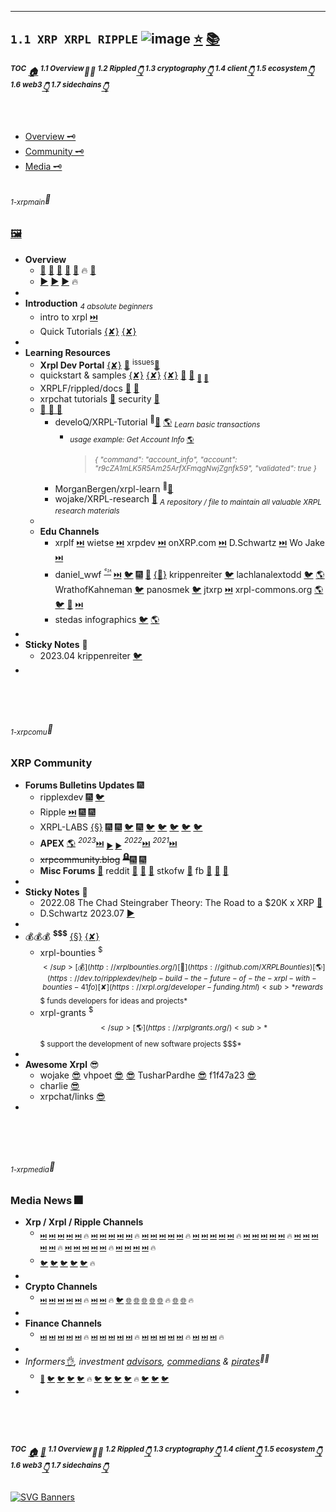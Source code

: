 ******

## `1.1 XRP XRPL RIPPLE` ![image](https://img.shields.io/badge/Xrp-black?style=for-the-badge&logo=xrp&logoColor=white) [⭐](https://github.com/stars/f1f47a23/lists/xrpl) [📚](https://github.com/topics/xrpl)

##### <sup>*TOC*</sup> [🏠](/README.md) <sup>*1.1 Overview*</sup>✋🏿 <sup>*1.2 Rippled*</sup>[👇](/xrpl/AWESOME-XRPL-RIPPLED.md) <sup>*1.3 cryptography*</sup>[👇](/xrpl/AWESOME-XRPL-CRYPTOGRAPHY.md) <sup>*1.4 client*</sup>[👇](/xrpl/AWESOME-XRPL-SOFTWARE.md) <sup>*1.5 ecosystem*</sup>[👇](/xrpl/AWESOME-XRPL-ECOSYSTEM.md) <sup>*1.6 web3*</sup>[👇](/xrpl/AWESOME-XRPL-WEB3.md) <sup>*1.7 sidechains*</sup>[👇](/xrpl/AWESOME-XRPL-SIDE.md)

<br/>

  - [Overview 🗝️](#1-xrpmain)
  - [Community 🗝️](#1-xrpcomu)
  - [Media 🗝️](#1-xrpmedia)



## 
###### <sub>*1-xrpmain*</sub>🚪
### [🖼](https://www.easyzoom.com/imageaccess/8ac57e1d182742afaa30f3c16fa6324a)

   - **Overview**
       - [📝](https://www.simplilearn.com/tutorials/blockchain-tutorial/what-is-ripple) [📝](https://blog.quantinsti.com/ripple-xrp/) [📝](https://calebandbrown.com/blog/what-is-xrp/) [📝](https://b2binpay.com/en/advantages-of-ripple-xrp-payments-for-business/) [📝](https://b2binpay.com/en/what-is-xrpl-the-xrp-ledger/) 🔥 [📝](https://www.geeksforgeeks.org/what-is-ripple-blockchain/) 
       - [▶️](https://youtu.be/dlxYUQIMzqo) [▶️](https://youtu.be/UmaWDpg4fMU) [▶️](https://youtu.be/0RCWfrI3JCA) 🔥 
   - []()
   - **Introduction** <sub>*4 absolute beginners*</sub>
     - intro to xrpl [⏭️](https://www.youtube.com/playlist?list=PLJQ55Tj1hIVZtJ_JdTvSum2qMTsedWkNi)
     - Quick Tutorials [{✘}](https://learn.xrpl.org/course/blockchain-and-crypto-basics/) [{✘}](https://learn.xrpl.org/) 
   - []()
   - **Learning Resources**
     - **Xrpl Dev Portal** [{✘}](https://xrpl.org/) [🧱](https://github.com/XRPLF/xrpl-dev-portal) <sup>issues</sup>[👨](https://github.com/XRPLF/xrpl-dev-portal/issues)
     - quickstart & samples [{✘}](https://xrpl.org/create-accounts-send-xrp-using-javascript.html) [{✘}](https://xrpl.org/tutorials.html) [{✘}](https://xrpl.org/code-samples.html) [🧱](https://github.com/XRPLF/xrpl-dev-portal/tree/master/content/_code-samples/quickstart) [🧱](https://github.com/XRPLF/xrpl-dev-portal/tree/master/content/_code-samples) <sub>[🧱](https://github.com/mDuo13) [🧱](https://github.com/DennisDawson)</sub>
     - XRPLF/rippled/docs [🧱](https://github.com/XRPLF/rippled/tree/release/docs) [🧱](https://github.com/XRPLF/rippled/tree/develop/docs)
     - xrpchat tutorials [👨](https://www.xrpchat.com/forum/41-tutorials/) security [👨](https://www.xrpchat.com/forum/25-security/)
     - [🚧 🚧 🚧](/index/owen-wilson-progress.gif)
       - develoQ/XRPL-Tutorial <sup>🚧</sup>[🧱](https://github.com/develoQ/XRPL-Tutorial) [🌎](https://xrpl-tutorial.vercel.app/) <sub>*Learn basic transactions*</sub>
         - <sub>*usage example: Get Account Info* [🌎](https://xrpl-tutorial.vercel.app/01-Basics/PublicMethods/AccountInfo)</sub>
           > <sub>*{
  "command": "account_info",
  "account": "r9cZA1mLK5R5Am25ArfXFmqgNwjZgnfk59",
  "validated": true
}*</sub>
       - MorganBergen/xrpl-learn <sup>🚧</sup>[🧱](https://github.com/MorganBergen/xrpl-learn)
       - wojake/XRPL-research [🧱](https://github.com/wojake/XRPL-research) <sub>*A repository / file to maintain all valuable XRPL research materials*</sub>
     - []()
     - **Edu Channels** 
       - xrplf [⏭️](https://www.youtube.com/@xrplf) wietse [⏭️](https://www.youtube.com/@WietseWind) xrpdev [⏭️](https://www.youtube.com/@XRPDEV) onXRP.com [⏭️](https://www.youtube.com/@onXRPdotcom) D.Schwartz [⏭️](https://www.youtube.com/@SJoelKatz/) Wo Jake [⏭️](https://www.youtube.com/@User-gj1ub)
       - daniel_wwf <sup>[*ᶜᴵᴬ*](https://www.nsa.gov/)</sup> [⏭️](https://www.youtube.com/@Daniel_wwf) [🐦](https://twitter.com/daniel_wwf) [🎆](https://www.reddit.com/user/daniel_wwf/) [🧱](https://github.com/danielwwf/xrpl-explainers) [{**🔗**}](https://linktr.ee/danielwwf) krippenreiter [🐦](https://twitter.com/krippenreiter) lachlanalextodd [🐦](https://twitter.com/lachlanalextodd) [🌎](https://blog.multichainmedia.xyz/index.php/author/lachlan/) WrathofKahneman [🐦](https://twitter.com/WKahneman) panosmek [🐦](https://twitter.com/panosmek) jtxrp [⏭️](https://www.youtube.com/@JTXRP) xrpl-commons.org [🌎](https://www.xrpl-commons.org) [🐦](https://twitter.com/xrpl_commons) [🧱](https://github.com/XRPL-Commons) [⏭️](https://www.youtube.com/@XRPLCommons)
       - stedas infographics [🐦](https://twitter.com/stedas) [🌎](https://www.stedas.hr/) 
   - []()
   - **Sticky Notes** 📰
      - 2023.04 krippenreiter [🐦](https://twitter.com/krippenreiter/status/1645189733041987586)
   - []()


<br><br>

## 
###### <sub>*1-xrpcomu*</sub>🚪
### XRP Community

   - **Forums Bulletins Updates** 🎆
     - ripplexdev [🎆](https://dev.to/ripplexdev) [🐦](https://twitter.com/ripplexdev)
     - Ripple [⏭️](https://www.youtube.com/@Ripple) [🎆](https://ripple.com/insights/) [🎆](https://engineering.ripple.com/)
     - XRPL-LABS [{§}](https://xrpl.org/blog/) [🎆](https://foundation.xrpl.org/blog/) [🎆](https://blog.xumm.app/) [🐦](https://twitter.com/XRPLLabs) [🎆](https://dev.to/wietse) [🐦](https://twitter.com/WietseWind) [🐦](https://twitter.com/RichardXRPL) [🐦](https://twitter.com/woj4ke) [🐦](https://twitter.com/angell_denis) [🐦](https://twitter.com/ShortTheFOMO)
     - **APEX** [🌎](https://www.apexdevsummit.com/) <sup>*2023*</sup>[⏭️](https://www.youtube.com/watch?v=L8qLbYE5UqE&list=PLJQ55Tj1hIVZBdGc33An5Is6IFMxw3D7u) <sub>[▶️](https://youtu.be/V_FBPT0bUK8) [▶️](https://youtu.be/seW_2BmNgrE)</sub> <sup>*2022*</sup>[⏭️](https://www.youtube.com/watch?v=M4-wP9mmMAE&list=PLJQ55Tj1hIVZi8N1e_dTodg816QzKc9SX) <sup>*2021*</sup>[⏭️](https://www.youtube.com/watch?v=JZiR-wa-oLk&list=PLJQ55Tj1hIVZgnreb8ODgxJW032M9Z2XZ)
     - ~~xrpcommunity.blog~~ <sup>[🪦](/index/sinking.gif)</sup>[🎆](https://xrpcommunity.blog/) [🎆](https://xrphodor.wordpress.com/)
     - **Misc Forums** [👨](https://www.xrpchat.com/forum/16-technical-discussion/) reddit [👨](https://www.reddit.com/r/XRP/) [👨](https://www.reddit.com/r/Ripple/) [👨](https://www.reddit.com/r/RippleTalk/new/) stkofw [👨](https://stackoverflow.com/questions/tagged/xrp) fb [👨](https://www.facebook.com/groups/1294281033992041) [👨](https://www.facebook.com/groups/888369914667950/) [👨](https://www.facebook.com/groups/1204107753022093/)
  - []()
  - **Sticky Notes** 📰
    - 2022.08 The Chad Steingraber Theory: The Road to a $20K x XRP [📝](/xrpl/Main/ChadSteingraber-TheoryXrpValue.md)
    - D.Schwartz 2023.07 [▶️](https://youtu.be/rDHz_mUdWW0)
  - []()
  - 💰💰💰 <sup>**$$$**</sup> [{§}](https://xrpl.org/blog/2022/dev-reflections-relaunch.html) [{✘}](https://xrpl.org/contribute.html)
     - xrpl-bounties <sup>$$$</sup> [💰](http://xrplbounties.org/) [🧱](https://github.com/XRPLBounties) [🌎](https://dev.to/ripplexdev/help-build-the-future-of-the-xrpl-with-bounties-41fo) [{✘}](https://xrpl.org/developer-funding.html) <sub>*rewards $$$ funds developers for ideas and projects*</sub>
     - xrpl-grants <sup>$$$</sup> [🌎](https://xrplgrants.org/) <sub>*$$$ support the development of new software projects $$$*</sub>
  - []()
  - **Awesome Xrpl** 😎
     - wojake [😎](https://github.com/wojake/awesome-xrpl) vhpoet [😎](https://github.com/vhpoet/awesome-ripple) [😎](https://project-awesome.org/vhpoet/awesome-ripple) TusharPardhe [😎](https://github.com/TusharPardhe/xrpl-cheat-sheet) f1f47a23 [😎](https://github.com/f1f47a23/awesome) 
     - charlie [😎](https://gitlab.com/Charlie-Ecosystem/awesome-xrpl)
     - xrpchat/links [😎](https://www.xrpchat.com/links/)
  - []()


<br><br>

## 
###### <sub>*1-xrpmedia*</sub>🚪
### Media News 🎆

  - **Xrp / Xrpl / Ripple Channels**
     - <sub>[⏭️](https://www.youtube.com/@digperspectives/) [⏭️](https://www.youtube.com/@JungleInc/) [⏭️](https://www.youtube.com/@digitalassetinvestor) [⏭️](https://www.youtube.com/@KingSolomon123/) [⏭️](https://www.youtube.com/@erichanintokyo/) 🔥 [⏭️](https://www.youtube.com/@OnTheChainLIVE) [⏭️](https://www.youtube.com/@OnTheChain) [⏭️](https://www.youtube.com/@DarrenMooreJr/) [⏭️](https://www.youtube.com/@TheBearableBull/) [⏭️](https://www.youtube.com/@KevinCage/) 🔥 [⏭️](https://www.youtube.com/@ExtraVOD/) [⏭️](https://www.youtube.com/@3TWarriorAcademy/) [⏭️](https://www.youtube.com/@WorkingMoneyChannel/) [⏭️](https://www.youtube.com/@moonlambo2376) [⏭️](https://www.youtube.com/@JamesRule/) 🔥 [⏭️](https://www.youtube.com/@AlexCobbXRP/) [⏭️](https://www.youtube.com/@yourbroquincy) [⏭️](https://www.youtube.com/@TheAudaciousInvestor) [⏭️](https://www.youtube.com/@XRPBags/) [⏭️](https://www.youtube.com/@24hrsCrypto/) 🔥 [⏭️](https://www.youtube.com/@MickleXRP/) [⏭️](https://www.youtube.com/@Rector94/) [⏭️](https://www.youtube.com/@OZCrypto/) [⏭️](https://www.youtube.com/@Bullzilla123) [⏭️](https://www.youtube.com/@jwkshow) 🔥 [⏭️](https://www.youtube.com/@XRPRightNow) [⏭️](https://www.youtube.com/@AChainofBlocks) [⏭️](https://www.youtube.com/@Crypto2103) [⏭️](https://www.youtube.com/@DustyBC) [⏭️](https://www.youtube.com/@NCash) 🔥 [⏭️](https://www.youtube.com/@CryptoSenseii) [⏭️](https://www.youtube.com/@lewisjackso) [⏭️](https://www.youtube.com/@Bullrunners) [⏭️](https://www.youtube.com/@Linqto) [⏭️](https://www.youtube.com/@planxrp) 🔥 [⏭️](https://www.youtube.com/@cleverhummingbird) [⏭️](https://www.youtube.com/@leonidasxrparcade1623/) [⏭️](https://www.youtube.com/@bankxrp8730/) [⏭️](https://www.youtube.com/@NotoriousXRP) 🔥</sub>
     - <sub>[🐦](https://twitter.com/MackAttackXRP) [🐦](https://twitter.com/RoseXrp_Podcast) [🐦](https://twitter.com/Karma_Coverage) [🐦](https://twitter.com/i/topics/1301953309872332800) [🐦](https://twitter.com/i/topics/1007349748829786112) 🔥 </sub>
   - []()
   - **Crypto Channels**
        - <sub>[⏭️](https://www.youtube.com/@global-id) [⏭️](https://www.youtube.com/@BenArmstrongCrypto) [⏭️](https://www.youtube.com/@ThinkingCrypto/) [⏭️](https://www.youtube.com/@AltcoinDaily) [⏭️](https://www.youtube.com/@PaulBarronNetwork) 🔥 [⏭️](https://www.youtube.com/@CoinBureau) [⏭️](https://www.youtube.com/@CryptoCrewUniversity/) 🔥 [🐦](https://twitter.com/i/topics/913142676819648512) [🌐](https://u.today/) [🌐](https://ripplecoinnews.com/) [🌐](https://www.coindesk.com/) [🌐](https://cointelegraph.com/) [🌐](https://ambcrypto.com/) 🔥 [🌐](https://dailyhodl.com/) [🌐](https://www.crypto-news-flash.com/) 🔥 </sub>
   - []()
   - **Finance Channels**
        - <sub>[⏭️](https://www.youtube.com/@TheRichDadChannel) [⏭️](https://www.youtube.com/@LondonRealTV/) [⏭️](https://www.youtube.com/@MorrisInvest/) [⏭️](https://www.youtube.com/@GrahamStephan/) [⏭️](https://www.youtube.com/@Abundantiaco) 🔥 [⏭️](https://www.youtube.com/@GregoryMannarino) [⏭️](https://www.youtube.com/@EconomicNinja/) [⏭️](https://www.youtube.com/@CyrusJanssen) [⏭️](https://www.youtube.com/@principlesbyraydalio) [⏭️](https://www.youtube.com/@EconomicsExplained) 🔥 [⏭️](https://www.youtube.com/@OneMinuteEconomics/) [⏭️](https://www.youtube.com/@nomadcapitalist) [⏭️](https://www.youtube.com/@HeresyFinancial) [⏭️](https://www.youtube.com/@StansberryMedia) [⏭️](https://www.youtube.com/@peterschiff) 🔥 [⏭️](https://www.youtube.com/@RedactedNews) [⏭️](https://www.youtube.com/@HughHendryOfficial/) [⏭️](https://www.youtube.com/@GeorgeGammon) 🔥 </sub>
   - []()
   - *Informers[👌](https://github.com/rippleitinnz/XRPL-XRP-Informers), investment [advisors](https://youtu.be/OocKgpiZEHY), [commedians](https://youtu.be/KLODGhEyLvk) & [pirates](https://www.youtube.com/shorts/hEgIyoUfWDY)<sup>🏴‍☠️</sup>*
        - <sub>[👨](https://www.reddit.com/r/Rippled/) [🐦](https://twitter.com/bearableguy123/) [🐦](https://twitter.com/321yugelbaraeb) [🐦](https://twitter.com/iooP_rM311_7211) [🐦](https://twitter.com/fojak3) 🔥 [🐦](https://twitter.com/PRX113/) [🐦](https://twitter.com/XRP_Productions) [🐦](https://twitter.com/artofinfo) [🐦](https://twitter.com/RippleXrpie) 🔥 [🐦](https://twitter.com/XRPcryptowolf) [🐦](https://twitter.com/WillyWonkaXRP) [🐦](https://twitter.com/NFAdotcrypto)</sub>
  - []()



<br><br>

## 
##### <sup>*TOC*</sup> [🏠](/README.md) [🐞](/index/legend.md) <sup>*1.1 Overview*</sup>✋🏿 <sup>*1.2 Rippled*</sup>[👇](/xrpl/AWESOME-XRPL-RIPPLED.md) <sup>*1.3 cryptography*</sup>[👇](/xrpl/AWESOME-XRPL-CRYPTOGRAPHY.md) <sup>*1.4 client*</sup>[👇](/xrpl/AWESOME-XRPL-SOFTWARE.md) <sup>*1.5 ecosystem*</sup>[👇](/xrpl/AWESOME-XRPL-ECOSYSTEM.md) <sup>*1.6 web3*</sup>[👇](/xrpl/AWESOME-XRPL-WEB3.md) <sup>*1.7 sidechains*</sup>[👇](/xrpl/AWESOME-XRPL-SIDE.md)


[![SVG Banners](https://svg-banners.vercel.app/api?type=glitch&text1=🕳🤹&width=800&height=50)](https://github.com/Akshay090/svg-banners)


<br><br>






